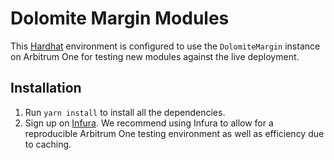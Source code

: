 # Dolomite Margin Modules

This [Hardhat](https://hardhat.org/) environment is configured to use the `DolomiteMargin` instance on Arbitrum One for
testing new modules against the live deployment.

## Installation

1. Run `yarn install` to install all the dependencies.
2. Sign up on [Infura](https://infura.io/register). We recommend using Infura to allow for a reproducible Arbitrum One
   testing environment as well as efficiency due to caching.
